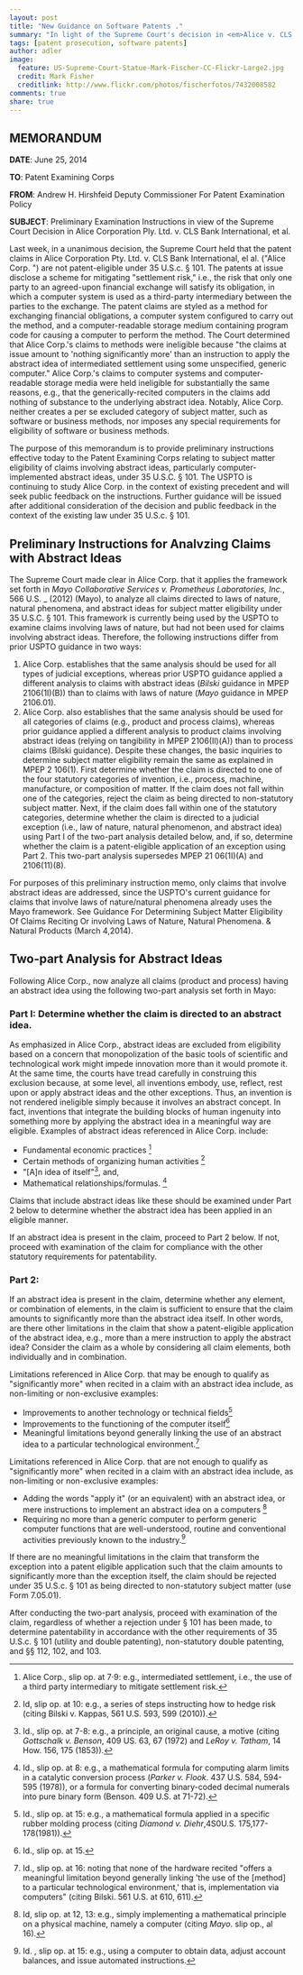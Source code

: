 ```yaml
---
layout: post
title: "New Guidance on Software Patents ."
summary: "In light of the Supreme Court's decision in <em>Alice v. CLS Bank</em>, the Patent Office just issued preliminary instructions to patent examiners for reviewing software patent applications." 
tags: [patent prosecution, software patents]
author: adler
image:
  feature: US-Supreme-Court-Statue-Mark-Fischer-CC-Flickr-Large2.jpg
  credit: Mark Fisher
  creditlink: http://www.flickr.com/photos/fischerfotos/7432008582
comments: true
share: true
---
```




## MEMORANDUM

**DATE**: June 25, 2014

**TO**: Patent Examining Corps

**FROM**: Andrew H. Hirshfeid Deputy Commissioner For Patent Examination Policy

**SUBJECT**: Preliminary Examination Instructions in view of the Supreme Court Decision in Alice Corporation Ply. Ltd. v. CLS Bank International, et al.

Last week, in a unanimous decision, the Supreme Court held that the patent claims in Alice Corporation Pty. Ltd. v. CLS Bank International, el al. ("Alice Corp. ") are not patent-eligible under 35 U.S.c. § 101. The patents at issue disclose a scheme for mitigating "settlement risk," i.e., the risk that only one party to an agreed-upon financial exchange will satisfy its obligation, in which a computer system is used as a third-party intermediary between the parties to the exchange. The patent claims are styled as a method for exchanging financial obligations, a computer system configured to carry out the method, and a computer-readable storage medium containing program code for causing a computer to perform the method.
The Court determined that Alice Corp.'s claims to methods were ineligible because "the claims at issue amount to 'nothing significantly more' than an instruction to apply the abstract idea of intermediated settlement using some unspecified, generic computer." Alice Corp.'s claims to computer systems and computer-readable storage media were held ineligible for substantially the same reasons, e.g., that the generically-recited computers in the claims add nothing of substance to the underlying abstract idea. Notably, Alice Corp. neither creates a per se excluded category of subject matter, such as software or business methods, nor imposes any special requirements for eligibility of software or business methods.

The purpose of this memorandum is to provide preliminary instructions effective today to the Patent Examining Corps relating to subject matter eligibility of claims involving abstract ideas, particularly computer-implemented abstract ideas, under 35 U.S.C. § 101. The USPTO is continuing to study Alice Corp. in the context of existing precedent and will seek public feedback on the instructions. Further guidance will be issued after additional consideration of the decision and public feedback in the context of the existing law under 35 U.S.c. § 101.

## Preliminary Instructions for Analvzing Claims with Abstract Ideas

The Supreme Court made clear in Alice Corp. that it applies the framework set forth in _Mayo Collaborative Services v. Prometheus Laboratories, Inc._, 566 U.S. _ (2012) (Mayo), to analyze all claims directed to laws of nature, natural phenomena, and abstract ideas for subject matter eligibility under 35 U.S.C. § 101. This framework is currently being used by the USPTO to examine claims involving laws of nature, but had not been used for claims involving abstract ideas. Therefore, the following instructions differ from prior USPTO guidance in two ways:

1) Alice Corp. establishes that the same analysis should be used for all types of judicial exceptions, whereas prior USPTO guidance applied a different analysis to claims with abstract ideas (_Bilski_ guidance in MPEP 2106(1I)(B)) than to claims with laws of nature (_Mayo_ guidance in MPEP 2106.01).
2) Alice Corp. also establishes that the same analysis should be used for all categories of claims (e.g., product and process claims), whereas prior guidance applied a different analysis to product claims involving abstract ideas (relying on tangibility in MPEP 2106(Il)(A)) than to process claims (Bilski guidance).
Despite these changes, the basic inquiries to determine subject matter eligibility remain the same as explained in MPEP 2 106(1). First determine whether the claim is directed to one of the four statutory categories of invention, i.e., process, machine, manufacture, or composition of matter. If the claim does not fall within one of the categories, reject the claim as being directed to non-statutory subject matter. Next, if the claim does fall within one of the statutory categories, determine whether the claim is directed to a judicial exception (i.e., law of nature, natural phenomenon, and abstract idea) using Part I of the two-part analysis detailed below, and, if so, determine whether the claim is a patent-eligible application of an exception using Part 2. This two-part analysis supersedes MPEP 21 06(1I)(A) and 2106(11)(8).

For purposes of this preliminary instruction memo, only claims that involve abstract ideas are addressed, since the USPTO's current guidance for claims that involve laws of nature/natural phenomena already uses the Mayo framework. See Guidance For Determining Subject Matter Eligibility Of Claims Reciting Or involving Laws of Nature, Natural Phenomena. & Natural Products (March 4,2014).

## Two-part Analysis for Abstract Ideas

Following Alice Corp., now analyze all claims (product and process) having an abstract idea using the following two-part analysis set forth in Mayo:

### Part I: Determine whether the claim is directed to an abstract idea.

As emphasized in Alice Corp., abstract ideas are excluded from eligibility based on a concern that monopolization of the basic tools of scientific and technological work might impede innovation more than it would promote it. At the same time, the courts have tread carefully in construing this exclusion because, at some level, all inventions embody, use, reflect, rest upon or apply abstract ideas and the other exceptions. Thus, an invention is not rendered ineligible simply because it involves an abstract concept. In fact, inventions that integrate the building blocks of human ingenuity into something more by applying the abstract idea in a meaningful way are eligible.
Examples of abstract ideas referenced in Alice Corp. include:

* Fundamental economic practices [^1]
* Certain methods of organizing human activities [^2]
* "[A]n idea of itself"[^3], and,
* Mathematical relationships/formulas. [^4]

Claims that include abstract ideas like these should be examined under Part 2 below to determine whether the abstract idea has been applied in an eligible manner.

If an abstract idea is present in the claim, proceed to Part 2 below. If not, proceed with examination of the claim for compliance with the other statutory requirements for patentability.

### Part 2: 
If an abstract idea is present in the claim, determine whether any element, or combination of elements, in the claim is sufficient to ensure that the claim amounts to significantly more than the abstract idea itself. In other words, are there other limitations in the claim that show a patent-eligible application of the abstract idea, e.g., more than a mere instruction to apply the abstract idea? Consider the claim as a whole by considering all claim elements, both individually and in combination.

Limitations referenced in Alice Corp. that may be enough to qualify as "significantly more" when recited in a claim with an abstract idea include, as non-limiting or non-exclusive examples:

* Improvements to another technology or technical fields[^5]
* Improvements to the functioning of the computer itself[^6]
* Meaningful limitations beyond generally linking the use of an abstract idea to a particular technological environment.[^7]

Limitations referenced in Alice Corp. that are not enough to qualify as "significantly more" when recited in a claim with an abstract idea include, as non-limiting or non-exclusive examples:

* Adding the words "apply it" (or an equivalent) with an abstract idea, or mere instructions to implement an abstract idea on a computers [^8]
* Requiring no more than a generic computer to perform generic computer functions that are well-understood, routine and conventional activities previously known to the
industry.[^9]

If there are no meaningful limitations in the claim that transform the exception into a patent eligible application such that the claim amounts to significantly more than the exception itself, the claim should be rejected under 35 U.S.c. § 101 as being directed to non-statutory subject matter (use Form 7.05.01).

After conducting the two-part analysis, proceed with examination of the claim, regardless of whether a rejection under § 101 has been made, to determine patentability in accordance with the other requirements of 35 U.S.c. § 101 (utility and double patenting), non-statutory double patenting, and §§ 112, 102, and 103.

[^1]: Alice Corp., slip op. at 7·9: e.g., intermediated settlement, i.e., the use of a third party intermediary to mitigate settlement risk.
[^2]: Id, slip op. at 10: e.g., a series of steps instructing how to hedge risk (citing Bilski v. Kappas, 561 U.S. 593, 599 (2010)).
[^3]: Id., slip op. at 7-8: e.g., a principle, an original cause, a motive (citing _Gottschalk v. Benson_, 409 US. 63, 67 (1972) and _LeRoy v. Tatham_, 14 How. 156, 175 (1853)).
[^4]: Id., slip op. at 8: e.g., a mathematical formula for computing alarm limits in a catalytic conversion process (_Parker v. Flook_. 437 U.S. 584, 594-595 (1978)), or a formula for converting binary-coded decimal numerals into pure binary form (Benson. 409 U.S. at 71-72).

[^5]: Id., slip op. at 15: e.g., a mathematical formula applied in a specific rubber molding process (citing _Diamond v. Diehr_,4S0U.S. 175,177-178(1981)).

[^6]: Id., slip op. at 15.

[^7]: Id., slip op. at 16: noting that none of the hardware recited "offers a meaningful limitation beyond generally linking 'the use of the [method] to a particular technological environment,' that is, implementation via computers" (citing Bilski. 561 U.S. at 610, 611).

[^8]: Id, slip op. at 12, 13: e.g., simply implementing a mathematical principle on a physical machine, namely a computer (citing _Mayo_. slip op., al 16).

[^9]: Id. , slip op. at 15: e.g., using a computer to obtain data, adjust account balances, and issue automated instructions.
